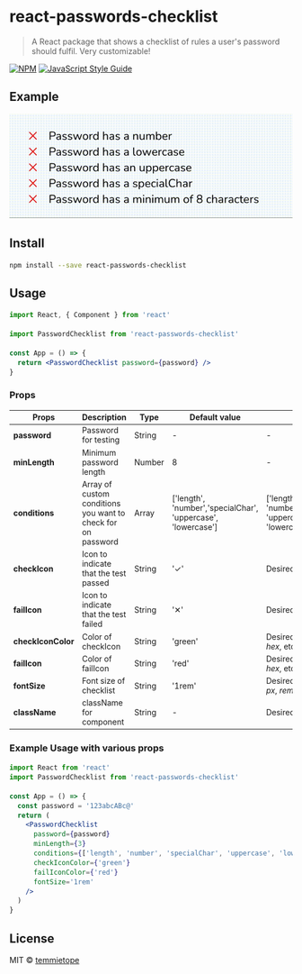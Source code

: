 # react-passwords-checklist

> A React package that shows a checklist of rules a user's password should fulfil. Very customizable!

[![NPM](https://img.shields.io/npm/v/react-passwords-checklist.svg)](https://www.npmjs.com/package/react-passwords-checklist) [![JavaScript Style Guide](https://img.shields.io/badge/code_style-standard-brightgreen.svg)](https://standardjs.com)



## Example
![Checklist Demo](demo/demo.gif)
## Install

```bash
npm install --save react-passwords-checklist
```

## Usage

```jsx
import React, { Component } from 'react'

import PasswordChecklist from 'react-passwords-checklist'

const App = () => {
  return <PasswordChecklist password={password} />
}
```

### Props

| Props              | Description                                                  | Type   | Default value                                                | options                                                      |
| ------------------ | ------------------------------------------------------------ | ------ | ------------------------------------------------------------ | ------------------------------------------------------------ |
| **password**       | Password for testing                                         | String | -                                                            | -                                                            |
| **minLength**      | Minimum password length                                      | Number | 8                                                            | -                                                            |
| **conditions**     | Array of custom conditions you want to check for on password | Array  | ['length', 'number','specialChar', 'uppercase', 'lowercase'] | ['length', 'number','specialChar', 'uppercase', 'lowercase'] |
| **checkIcon**      | Icon to indicate that the test passed                        | String | '&#10003;'                                                   | Desired icon                                                 |
| **failIcon**       | Icon to indicate that the test failed                        | String | '&#x2715;'                                                   | Desired icon                                                 |
| **checkIconColor** | Color of checkIcon                                           | String | 'green'                                                      | Desired color in _rgba_, _hex_, etc.                         |
| **failIcon**       | Color of failIcon                                            | String | 'red'                                                        | Desired color in _rgba_, _hex_, etc.                         |
| **fontSize**       | Font size of checklist                                       | String | '1rem'                                                       | Desired font-size in _px_, _rem_, etc                        |
| **className**      | className for component                                      | String | -                                                            | Desired className                                            |

### Example Usage with various props

```jsx
import React from 'react'
import PasswordChecklist from 'react-passwords-checklist'

const App = () => {
  const password = '123abcABc@'
  return (
    <PasswordChecklist
      password={password}
      minLength={3}
      conditions={['length', 'number', 'specialChar', 'uppercase', 'lowercase']}
      checkIconColor={'green'}
      failIconColor={'red'}
      fontSize='1rem'
    />
  )
}
```

## License

MIT © [temmietope](https://github.com/temmietope)
